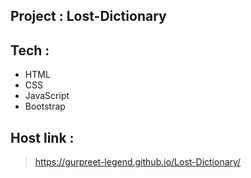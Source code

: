## Project : Lost-Dictionary

## Tech :
- HTML
- CSS
- JavaScript
- Bootstrap

## Host link :
> https://gurpreet-legend.github.io/Lost-Dictionary/
